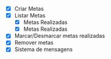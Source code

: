 - [x] Criar Metas
- [x] Listar Metas
    - [x] Metas Realizadas
    - [x] Metas Realizadas
- [x] Marcar/Desmarcar metas realizadas
- [x] Remover metas
- [x] Sistema de mensagens